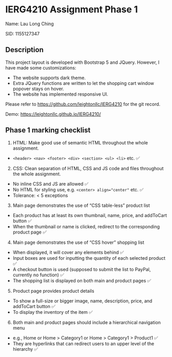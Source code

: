 # IERG4210 Assignment Phase 1

Name: Lau Long Ching

SID: 1155127347

## Description
This project layout is developed with Bootstrap 5 and JQuery. However, I have made some customizations:
- The website supports dark theme.
- Extra JQuery functions are written to let the shopping cart window popover stays on hover.
- The website has implemented responsive UI.

Please refer to https://github.com/leightonllc/IERG4210 for the git record.

Demo: https://leightonllc.github.io/IERG4210/

## Phase 1 marking checklist
1. HTML: Make good use of semantic HTML throughout the whole assignment.

- ```<header> <nav> <footer> <div> <section> <ul> <li>``` etc. ✅

2. CSS: Clean separation of HTML, CSS and JS code and files throughout the whole assignment.

- No inline CSS and JS are allowed ✅
- No HTML for styling use, e.g. ```<center> align="center"``` etc. ✅
- Tolerance: < 5 exceptions

3. Main page demonstrates the use of “CSS table-less” product list

- Each product has at least its own thumbnail, name, price, and addToCart button ✅
- When the thumbnail or name is clicked, redirect to the corresponding product page ✅

4. Main page demonstrates the use of “CSS hover” shopping list

- When displayed, it will cover any elements behind ✅
- Input boxes are used for inputting the quantity of each selected product ✅
- A checkout button is used (supposed to submit the list to PayPal, currently no function) ✅
- The shopping list is displayed on both main and product pages ✅

5. Product page provides product details

- To show a full-size or bigger image, name, description, price, and addToCart button ✅
- To display the inventory of the item ✅

6. Both main and product pages should include a hierarchical navigation menu

- e.g., Home or Home > Category1 or Home > Category1 > Product1 ✅
- They are hyperlinks that can redirect users to an upper level of the hierarchy ✅

